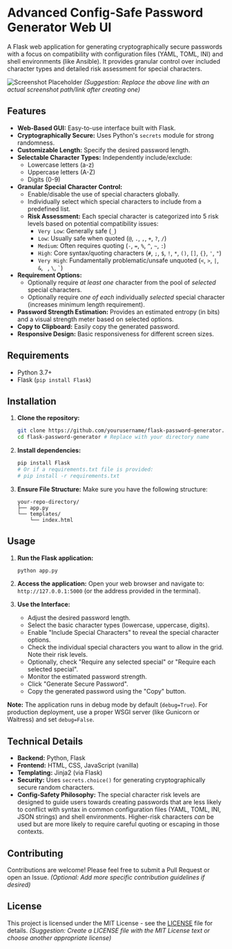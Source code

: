 # Advanced Config-Safe Password Generator Web UI

A Flask web application for generating cryptographically secure passwords with a focus on compatibility with configuration files (YAML, TOML, INI) and shell environments (like Ansible). It provides granular control over included character types and detailed risk assessment for special characters.

![Screenshot Placeholder](images/screenshot.png) 
*(Suggestion: Replace the above line with an actual screenshot path/link after creating one)*

## Features

*   **Web-Based GUI:** Easy-to-use interface built with Flask.
*   **Cryptographically Secure:** Uses Python's `secrets` module for strong randomness.
*   **Customizable Length:** Specify the desired password length.
*   **Selectable Character Types:** Independently include/exclude:
    *   Lowercase letters (a-z)
    *   Uppercase letters (A-Z)
    *   Digits (0-9)
*   **Granular Special Character Control:**
    *   Enable/disable the use of special characters globally.
    *   Individually select which special characters to include from a predefined list.
    *   **Risk Assessment:** Each special character is categorized into 5 risk levels based on potential compatibility issues:
        *   `Very Low`: Generally safe (`_`)
        *   `Low`: Usually safe when quoted (`@`, `.`, `,`, `+`, `?`, `/`)
        *   `Medium`: Often requires quoting (`-`, `=`, `%`, `^`, `~`, `:`)
        *   `High`: Core syntax/quoting characters (`#`, `;`, `$`, `!`, `*`, `()`, `[]`, `{}`, `'`, `"`)
        *   `Very High`: Fundamentally problematic/unsafe unquoted (`<`, `>`, `|`, `&`, ` `, `\`, `` ` ``)
*   **Requirement Options:**
    *   Optionally require *at least one* character from the pool of *selected* special characters.
    *   Optionally require *one of each* individually *selected* special character (increases minimum length requirement).
*   **Password Strength Estimation:** Provides an estimated entropy (in bits) and a visual strength meter based on selected options.
*   **Copy to Clipboard:** Easily copy the generated password.
*   **Responsive Design:** Basic responsiveness for different screen sizes.

## Requirements

*   Python 3.7+
*   Flask (`pip install Flask`)

## Installation

1.  **Clone the repository:**
    ```bash
    git clone https://github.com/yourusername/flask-password-generator.git # Replace with your repo URL
    cd flask-password-generator # Replace with your directory name
    ```
2.  **Install dependencies:**
    ```bash
    pip install Flask
    # Or if a requirements.txt file is provided:
    # pip install -r requirements.txt
    ```
3.  **Ensure File Structure:** Make sure you have the following structure:
    ```
    your-repo-directory/
    ├── app.py
    └── templates/
        └── index.html
    ```

## Usage

1.  **Run the Flask application:**
    ```bash
    python app.py
    ```
2.  **Access the application:** Open your web browser and navigate to:
    `http://127.0.0.1:5000` (or the address provided in the terminal).

3.  **Use the Interface:**
    *   Adjust the desired password length.
    *   Select the basic character types (lowercase, uppercase, digits).
    *   Enable "Include Special Characters" to reveal the special character options.
    *   Check the individual special characters you want to allow in the grid. Note their risk levels.
    *   Optionally, check "Require any selected special" or "Require each selected special".
    *   Monitor the estimated password strength.
    *   Click "Generate Secure Password".
    *   Copy the generated password using the "Copy" button.

**Note:** The application runs in debug mode by default (`debug=True`). For production deployment, use a proper WSGI server (like Gunicorn or Waitress) and set `debug=False`.

## Technical Details

*   **Backend:** Python, Flask
*   **Frontend:** HTML, CSS, JavaScript (vanilla)
*   **Templating:** Jinja2 (via Flask)
*   **Security:** Uses `secrets.choice()` for generating cryptographically secure random characters.
*   **Config-Safety Philosophy:** The special character risk levels are designed to guide users towards creating passwords that are less likely to conflict with syntax in common configuration files (YAML, TOML, INI, JSON strings) and shell environments. Higher-risk characters *can* be used but are more likely to require careful quoting or escaping in those contexts.

## Contributing

Contributions are welcome! Please feel free to submit a Pull Request or open an Issue.
*(Optional: Add more specific contribution guidelines if desired)*

## License

This project is licensed under the MIT License - see the [LICENSE](LICENSE) file for details.
*(Suggestion: Create a LICENSE file with the MIT License text or choose another appropriate license)*
